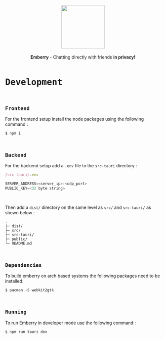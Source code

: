 <h1 align="center">
    <div align="center">
        <img width=140 src="https://github.com/emberry-org/emberry-rework/blob/main/.github/assets/logo.png"> 
    </div>
</h1>


<div align="center">
    <b>Emberry</b> - Chatting directly with friends <b>in privacy!</b><br>
</div>
    
<br>

<h1><samp>Development</samp></h1>

<br>

<h3><samp>Frontend</samp></h3>

For the frontend setup install the node packages using the following command :

```
$ npm i
```

<br>

<h3><samp>Backend</samp></h3>

For the backend setup add a ``.env`` file to the ``src-tauri`` directory :

```js
/src-tauri/.env

SERVER_ADDRESS=<server_ip>:<udp_port>
PUBLIC_KEY=<32 byte string>
```

<br>

Then add a ``dist/`` directory on the same level as ``src/`` and ``src-tauri/`` as shown below :
```
.
├─ dist/
├─ src/
├─ src-tauri/
├─ public/
└─ README.md
```

<br>

<h3><samp>Dependencies</samp></h3>

To build emberry on arch based systems the following packages need to be installed:

```
$ pacman -S webkit2gtk
```

<br>

<h3><samp>Running</samp></h3>

To run Emberry in developer mode use the following command :

```
$ npm run tauri dev
```
